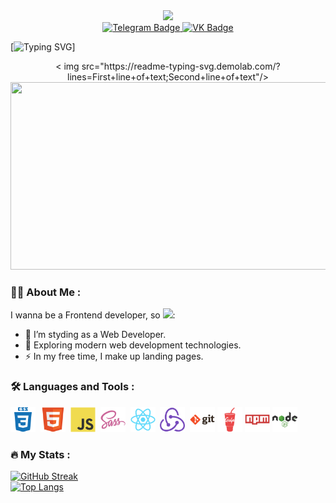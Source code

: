 <!-- ****************** шапка ****************** -->
<div id="header" align="center">
  <img src="https://i.giphy.com/media/v1.Y2lkPTc5MGI3NjExdzF0amx5eW1hOGVrOTN3YWRwcWNsM2RjNXV4eTMwYWdrOHFwN2YweSZlcD12MV9pbnRlcm5hbF9naWZfYnlfaWQmY3Q9Zw/bGgsc5mWoryfgKBx1u/giphy.gif" width="150"/>
</div>

<div id="badges" align="center">
  <a href="https://t.me/cute_ass_ducks">
    <img src="https://img.icons8.com/?size=100&id=63306&format=png&color=000000" alt="Telegram Badge" width="40" height="40"/>
  </a>
  <a href="https://vk.com/google_was_my_idea">
    <img src="https://img.icons8.com/?size=100&id=13977&format=png&color=000000" alt="VK Badge" width="40" height="40" />
  </a>
</div>

[![Typing SVG](https://readme-typing-svg.demolab.com/?lines=First+line+of+text;Second+line+of+text)]

<div id="header" align="center">
< img src="https://readme-typing-svg.demolab.com/?lines=First+line+of+text;Second+line+of+text"/>
</div>

<!-- ****************** обо мне ****************** -->
<div align="center">
  <img src="https://media.giphy.com/media/dWesBcTLavkZuG35MI/giphy.gif" width="600" height="300"/>
</div>

### :woman_technologist: About Me :
I wanna be a Frontend developer, so <img src="https://media.giphy.com/media/WUlplcMpOCEmTGBtBW/giphy.gif" width="30">:
- :telescope: I’m styding as a Web Developer.
- :seedling: Exploring modern web development technologies.
- :zap: In my free time, I make up landing pages.

### :hammer_and_wrench: Languages and Tools :
<div>
  <img src="https://github.com/devicons/devicon/blob/master/icons/css3/css3-plain-wordmark.svg"  title="CSS3" alt="CSS" width="40" height="40"/>&nbsp;
  <img src="https://github.com/devicons/devicon/blob/master/icons/html5/html5-original.svg" title="HTML5" alt="HTML" width="40" height="40"/>&nbsp;
  <img src="https://github.com/devicons/devicon/blob/master/icons/javascript/javascript-original.svg" title="JavaScript" alt="JavaScript" width="40" height="40"/>&nbsp;
  <img src="https://github.com/devicons/devicon/blob/master/icons/sass/sass-original.svg" title="SASS" alt="SASS" width="40" height="40"/>&nbsp;
  <img src="https://raw.githubusercontent.com/devicons/devicon/6910f0503efdd315c8f9b858234310c06e04d9c0/icons/react/react-original.svg" title="React.js" alt="React.js" width="40" height="40"/>&nbsp;
  <img src="https://github.com/devicons/devicon/blob/master/icons/redux/redux-original.svg" title="Redux" alt="Redux" width="40" height="40"/>&nbsp;
  <img src="https://github.com/devicons/devicon/blob/master/icons/git/git-original-wordmark.svg" title="Git" **alt="Git" width="40" height="40"/>
  <img src="https://raw.githubusercontent.com/devicons/devicon/6910f0503efdd315c8f9b858234310c06e04d9c0/icons/gulp/gulp-plain.svg" title="Gulp" **alt="Gulp" width="40" height="40"/>
  <img src="https://raw.githubusercontent.com/devicons/devicon/6910f0503efdd315c8f9b858234310c06e04d9c0/icons/npm/npm-original-wordmark.svg" title="Npm" **alt="Npm" width="40" height="40"/>
  <img src="https://raw.githubusercontent.com/devicons/devicon/6910f0503efdd315c8f9b858234310c06e04d9c0/icons/nodejs/nodejs-original-wordmark.svg" title="Node JS" **alt="Node JS" width="40" height="40"/>
</div>

### :fire: My Stats :
[![GitHub Streak](https://github-readme-streak-stats.herokuapp.com?user=Shipy4kaRU&theme=highcontrast&border_radius=8)](https://git.io/streak-stats)  
[![Top Langs](https://github-readme-stats.vercel.app/api/top-langs/?username=Shipy4kaRU&layout=compact&theme=vision-friendly-dark)](https://github.com/anuraghazra/github-readme-stats)
